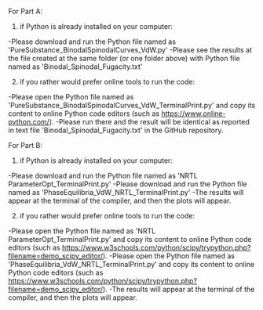 For Part A:
1) if Python is already installed on your computer:

-Please download and run the Python file named as 'PureSubstance_BinodalSpinodalCurves_VdW.py'
-Please see the results at the file created at the same folder (or one folder above) with Python file named as 'Binodal_Spinodal_Fugacity.txt'

2) if you rather would prefer online tools to run the code:

-Please open the Python file named as 'PureSubstance_BinodalSpinodalCurves_VdW_TerminalPrint.py' and copy its content to online Python code editors (such as https://www.online-python.com/).
-Please run there and the result will be identical as reported in text file 'Binodal_Spinodal_Fugacity.txt' in the GitHub repository. 


For Part B:
1) if Python is already installed on your computer:

-Please download and run the Python file named as 'NRTL ParameterOpt_TerminalPrint.py'
-Please download and run the Python file named as 'PhaseEquilibria_VdW_NRTL_TerminalPrint.py'
-The results will appear at the terminal of the compiler, and then the plots will appear.

2) if you rather would prefer online tools to run the code:

-Please open the Python file named as 'NRTL ParameterOpt_TerminalPrint.py' and copy its content to online Python code editors (such as https://www.w3schools.com/python/scipy/trypython.php?filename=demo_scipy_editor/).
-Please open the Python file named as 'PhaseEquilibria_VdW_NRTL_TerminalPrint.py' and copy its content to online Python code editors (such as https://www.w3schools.com/python/scipy/trypython.php?filename=demo_scipy_editor/).
-The results will appear at the terminal of the compiler, and then the plots will appear.




